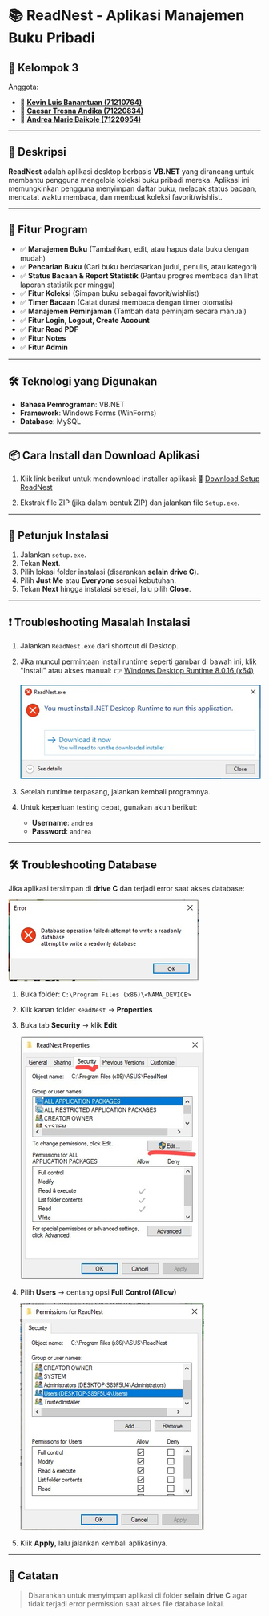 # 📚 ReadNest - Aplikasi Manajemen Buku Pribadi

## 🤝 Kelompok 3

Anggota:

* 👤 [**Kevin Luis Banamtuan (71210764)**](https://github.com/kevin-luis)
* 👤 [**Caesar Tresna Andika (71220834)**](https://github.com/caesartresnaandika)
* 👤 [**Andrea Marie Baikole (71220954)**](https://github.com/AndreaB54)

---

## 📖 Deskripsi

**ReadNest** adalah aplikasi desktop berbasis **VB.NET** yang dirancang untuk membantu pengguna mengelola koleksi buku pribadi mereka. Aplikasi ini memungkinkan pengguna menyimpan daftar buku, melacak status bacaan, mencatat waktu membaca, dan membuat koleksi favorit/wishlist.

---

## 🎯 Fitur Program

* ✅ **Manajemen Buku** (Tambahkan, edit, atau hapus data buku dengan mudah)
* ✅ **Pencarian Buku** (Cari buku berdasarkan judul, penulis, atau kategori)
* ✅ **Status Bacaan & Report Statistik** (Pantau progres membaca dan lihat laporan statistik per minggu)
* ✅ **Fitur Koleksi** (Simpan buku sebagai favorit/wishlist)
* ✅ **Timer Bacaan** (Catat durasi membaca dengan timer otomatis)
* ✅ **Manajemen Peminjaman** (Tambah data peminjam secara manual)
* ✅ **Fitur Login, Logout, Create Account**
* ✅ **Fitur Read PDF**
* ✅ **Fitur Notes**
* ✅ **Fitur Admin**

---

## 🛠️ Teknologi yang Digunakan

* **Bahasa Pemrograman**: VB.NET
* **Framework**: Windows Forms (WinForms)
* **Database**: MySQL

---

## 📦 Cara Install dan Download Aplikasi

1. Klik link berikut untuk mendownload installer aplikasi:
   🔗 [Download Setup ReadNest](https://drive.google.com/drive/folders/1Mp1qWXiNpcnIqCjD-TAuXfejW3Wv23z-?usp=sharing)

2. Ekstrak file ZIP (jika dalam bentuk ZIP) dan jalankan file `Setup.exe`.

---

## 📝 Petunjuk Instalasi

1. Jalankan `setup.exe`.
2. Tekan **Next**.
3. Pilih lokasi folder instalasi (disarankan **selain drive C**).
4. Pilih **Just Me** atau **Everyone** sesuai kebutuhan.
5. Tekan **Next** hingga instalasi selesai, lalu pilih **Close**.

---

## ❗ Troubleshooting Masalah Instalasi

1. Jalankan `ReadNest.exe` dari shortcut di Desktop.
2. Jika muncul permintaan install runtime seperti gambar di bawah ini, klik "Install" atau akses manual:
   👉 [Windows Desktop Runtime 8.0.16 (x64)](https://builds.dotnet.microsoft.com/dotnet/WindowsDesktop/8.0.16/windowsdesktop-runtime-8.0.16-win-x64.exe)

   ![Runtime Error](https://github.com/kevin-luis/Kelompok_Pemrograman_Desktop/raw/main/assets/.net%20runtime.jpg)

3. Setelah runtime terpasang, jalankan kembali programnya.
4. Untuk keperluan testing cepat, gunakan akun berikut:

   * **Username**: `andrea`
   * **Password**: `andrea`

---

## 🛠️ Troubleshooting Database

Jika aplikasi tersimpan di **drive C** dan terjadi error saat akses database:

   ![Database Error](https://github.com/kevin-luis/Kelompok_Pemrograman_Desktop/raw/main/assets/database%20failed.jpg)

1. Buka folder:
   `C:\Program Files (x86)\<NAMA_DEVICE>`
2. Klik kanan folder `ReadNest` → **Properties**
3. Buka tab **Security** → klik **Edit**

   ![Security Tab](https://github.com/kevin-luis/Kelompok_Pemrograman_Desktop/raw/main/assets/security%20settings.jpg)

4. Pilih **Users** → centang opsi **Full Control (Allow)**

   ![Full Control](https://github.com/kevin-luis/Kelompok_Pemrograman_Desktop/raw/main/assets/security%20settings%202.jpg)

5. Klik **Apply**, lalu jalankan kembali aplikasinya.

---

## 📌 Catatan

> Disarankan untuk menyimpan aplikasi di folder **selain drive C** agar tidak terjadi error permission saat akses file database lokal.
